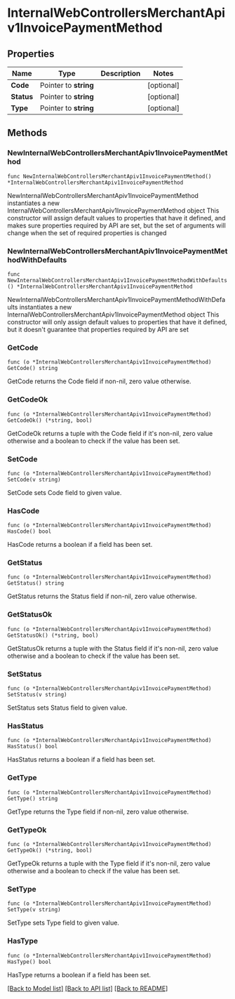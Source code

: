 # InternalWebControllersMerchantApiv1InvoicePaymentMethod

## Properties

Name | Type | Description | Notes
------------ | ------------- | ------------- | -------------
**Code** | Pointer to **string** |  | [optional] 
**Status** | Pointer to **string** |  | [optional] 
**Type** | Pointer to **string** |  | [optional] 

## Methods

### NewInternalWebControllersMerchantApiv1InvoicePaymentMethod

`func NewInternalWebControllersMerchantApiv1InvoicePaymentMethod() *InternalWebControllersMerchantApiv1InvoicePaymentMethod`

NewInternalWebControllersMerchantApiv1InvoicePaymentMethod instantiates a new InternalWebControllersMerchantApiv1InvoicePaymentMethod object
This constructor will assign default values to properties that have it defined,
and makes sure properties required by API are set, but the set of arguments
will change when the set of required properties is changed

### NewInternalWebControllersMerchantApiv1InvoicePaymentMethodWithDefaults

`func NewInternalWebControllersMerchantApiv1InvoicePaymentMethodWithDefaults() *InternalWebControllersMerchantApiv1InvoicePaymentMethod`

NewInternalWebControllersMerchantApiv1InvoicePaymentMethodWithDefaults instantiates a new InternalWebControllersMerchantApiv1InvoicePaymentMethod object
This constructor will only assign default values to properties that have it defined,
but it doesn't guarantee that properties required by API are set

### GetCode

`func (o *InternalWebControllersMerchantApiv1InvoicePaymentMethod) GetCode() string`

GetCode returns the Code field if non-nil, zero value otherwise.

### GetCodeOk

`func (o *InternalWebControllersMerchantApiv1InvoicePaymentMethod) GetCodeOk() (*string, bool)`

GetCodeOk returns a tuple with the Code field if it's non-nil, zero value otherwise
and a boolean to check if the value has been set.

### SetCode

`func (o *InternalWebControllersMerchantApiv1InvoicePaymentMethod) SetCode(v string)`

SetCode sets Code field to given value.

### HasCode

`func (o *InternalWebControllersMerchantApiv1InvoicePaymentMethod) HasCode() bool`

HasCode returns a boolean if a field has been set.

### GetStatus

`func (o *InternalWebControllersMerchantApiv1InvoicePaymentMethod) GetStatus() string`

GetStatus returns the Status field if non-nil, zero value otherwise.

### GetStatusOk

`func (o *InternalWebControllersMerchantApiv1InvoicePaymentMethod) GetStatusOk() (*string, bool)`

GetStatusOk returns a tuple with the Status field if it's non-nil, zero value otherwise
and a boolean to check if the value has been set.

### SetStatus

`func (o *InternalWebControllersMerchantApiv1InvoicePaymentMethod) SetStatus(v string)`

SetStatus sets Status field to given value.

### HasStatus

`func (o *InternalWebControllersMerchantApiv1InvoicePaymentMethod) HasStatus() bool`

HasStatus returns a boolean if a field has been set.

### GetType

`func (o *InternalWebControllersMerchantApiv1InvoicePaymentMethod) GetType() string`

GetType returns the Type field if non-nil, zero value otherwise.

### GetTypeOk

`func (o *InternalWebControllersMerchantApiv1InvoicePaymentMethod) GetTypeOk() (*string, bool)`

GetTypeOk returns a tuple with the Type field if it's non-nil, zero value otherwise
and a boolean to check if the value has been set.

### SetType

`func (o *InternalWebControllersMerchantApiv1InvoicePaymentMethod) SetType(v string)`

SetType sets Type field to given value.

### HasType

`func (o *InternalWebControllersMerchantApiv1InvoicePaymentMethod) HasType() bool`

HasType returns a boolean if a field has been set.


[[Back to Model list]](../README.md#documentation-for-models) [[Back to API list]](../README.md#documentation-for-api-endpoints) [[Back to README]](../README.md)


